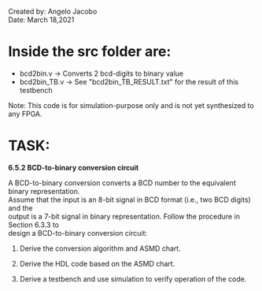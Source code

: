 Created by: Angelo Jacobo  
Date: March 18,2021  

# Inside the src folder are:  
* bcd2bin.v -> Converts 2 bcd-digits to binary value  
* bcd2bin_TB.v -> See "bcd2bin_TB_RESULT.txt" for the result of this testbench  

Note: This code is for simulation-purpose only and is not yet synthesized to any FPGA.

# TASK:
**6.5.2 BCD-to-binary conversion circuit**

A BCD-to-binary conversion converts a BCD number to the equivalent binary representation.   
Assume that the input is an 8-bit signal in BCD format (i.e., two BCD digits) and the  
output is a 7-bit signal in binary representation. Follow the procedure in Section 6.3.3 to  
design a BCD-to-binary conversion circuit:  

1. Derive the conversion algorithm and ASMD chart.

2. Derive the HDL code based on the ASMD chart.

3. Derive a testbench and use simulation to verify operation of the code.
